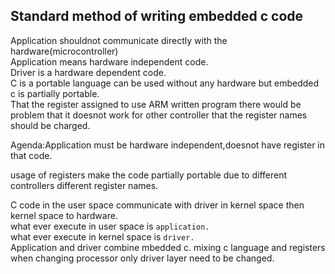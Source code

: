 ## Standard method of writing embedded c code  

Application shouldnot communicate directly with the hardware(microcontroller)  
Application means hardware independent code.    
Driver is a hardware dependent code.   
C is a portable language can be used without any hardware but embedded c is partially portable.    
That the register assigned to use ARM written program there would be problem that it doesnot work for other controller that the register names should be charged.  

Agenda:Application must be hardware independent,doesnot have register in that code.  

usage of registers make the code partially portable due to different controllers different register names.  

C code in the user space communicate with driver in kernel space then kernel space to hardware.  
what ever execute in user space is `application.`  
what ever execute in kernel space is `driver.`    
Application and driver combine mbedded c.
mixing c language and registers when changing processor only driver layer need to be changed.  

